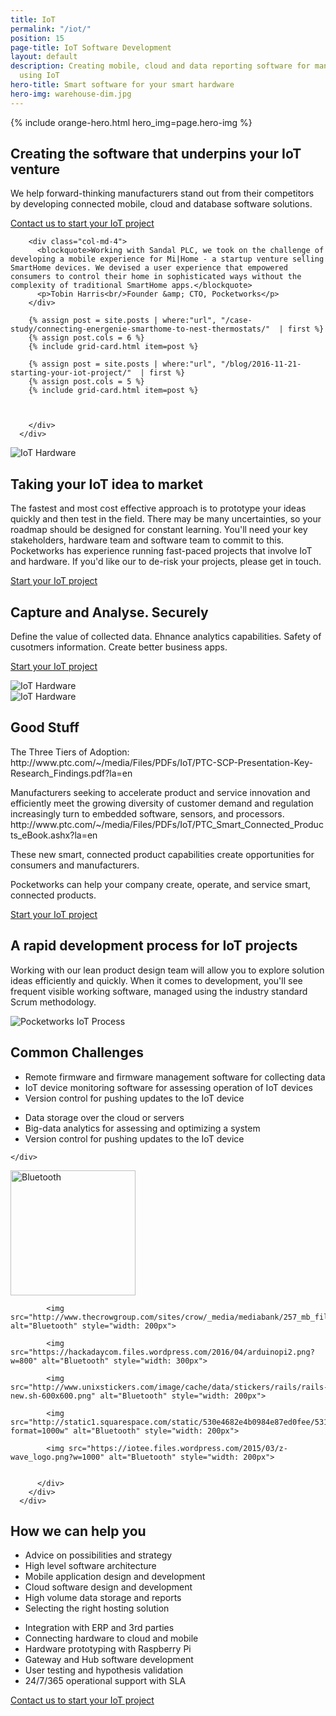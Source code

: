 ```yaml
---
title: IoT
permalink: "/iot/"
position: 15
page-title: IoT Software Development
layout: default
description: Creating mobile, cloud and data reporting software for manufacturers
  using IoT
hero-title: Smart software for your smart hardware
hero-img: warehouse-dim.jpg
---
```


{% include orange-hero.html hero_img=page.hero-img %}

<section class="section bg-white" >
    <div class="container">
        <div class="row">          
          <div class="col-md-8 col-md-offset-2 align-center">
            <h2>Creating the software that underpins your IoT venture</h2>
            <p>
            We help forward-thinking manufacturers stand out from their competitors by developing connected mobile, cloud and database software solutions.
            </p>
            <a href="/contact/" class="btn btn-border btn-large">Contact us to start your IoT project</a>
          </div>
        </div>
      </div>
</section>  

<section class="section" >
    <div class="container">
        <div class="row">          


        <div class="col-md-4">
          <blockquote>Working with Sandal PLC, we took on the challenge of developing a mobile experience for Mi|Home - a startup venture selling SmartHome devices. We devised a user experience that empowered consumers to control their home in sophisticated ways without the complexity of traditional SmartHome apps.</blockquote>
          <p>Tobin Harris<br/>Founder &amp; CTO, Pocketworks</p>
        </div>

        {% assign post = site.posts | where:"url", "/case-study/connecting-energenie-smarthome-to-nest-thermostats/"  | first %}
        {% assign post.cols = 6 %}
        {% include grid-card.html item=post %}

        {% assign post = site.posts | where:"url", "/blog/2016-11-21-starting-your-iot-project/"  | first %}
        {% assign post.cols = 5 %}
        {% include grid-card.html item=post %}  



        </div>
      </div>
</section>   

<section class="section bg-white" >
    <div class="container">
        <div class="row">     
        <div class="col-md-6">
          <img src="https://images1-focus-opensocial.googleusercontent.com/gadgets/proxy?container=focus&resize_w=800&refresh=2592001&url=https://pocketworks-website.s3.amazonaws.com/energenie-socket-board.jpg" class="img-responsive" alt="IoT Hardware">
        </div>     
          <div class="col-md-6 ">
            <h2>Taking your IoT idea to market</h2>
            <p>            
            The fastest and most cost effective approach is to prototype your ideas quickly and then test in the field. There may be many uncertainties, so your roadmap should be designed for constant learning. You'll need your key stakeholders, hardware team and software team to commit to this. Pocketworks has experience running fast-paced projects that involve IoT and hardware. If you'd like our to de-risk your projects, please get in touch.            
            </p>
            <p>
            <a href="/contact/" class="btn btn-border btn-large">Start your IoT project</a>
            </p>
          </div>
        </div>
      </div>
</section>

<section class="section bg-white hidden">
    <div class="container">
        <div class="row">     
          <div class="col-md-6 ">
            <h2>Capture and Analyse. Securely</h2>
            <p>            
            Define the value of collected data. Ehnance analytics capabilities. Safety of cusotmers information. Create better business apps.
            </p>
            <p>
            <a href="/contact/" class="btn btn-border btn-large">Start your IoT project</a>
            </p>
          </div>
          <div class="col-md-6">
            <img src="https://images1-focus-opensocial.googleusercontent.com/gadgets/proxy?container=focus&resize_w=800&refresh=2592001&url=https://pocketworks-website.s3.amazonaws.com/energenie-socket-board.jpg" class="img-responsive" alt="IoT Hardware">
          </div>               
        </div>
      </div>
</section>

<section class="section bg-white hidden">
    <div class="container">
        <div class="row">    
          <div class="col-md-6">
            <img src="https://images1-focus-opensocial.googleusercontent.com/gadgets/proxy?container=focus&resize_w=800&refresh=2592001&url=https://pocketworks-website.s3.amazonaws.com/energenie-socket-board.jpg" class="img-responsive" alt="IoT Hardware">
          </div>   
          <div class="col-md-6 ">
            <h2>Good Stuff</h2>
            <p>            
            The Three Tiers of Adoption:
            http://www.ptc.com/~/media/Files/PDFs/IoT/PTC-SCP-Presentation-Key-Research_Findings.pdf?la=en
            </p>
            <p>
            Manufacturers seeking to accelerate product and service innovation
and efficiently meet the growing diversity of customer demand and regulation
increasingly turn to embedded software, sensors, and processors.
http://www.ptc.com/~/media/Files/PDFs/IoT/PTC_Smart_Connected_Products_eBook.ashx?la=en
            </p>
            <p>
            These new smart, connected product capabilities create opportunities for
consumers and manufacturers.
</p>
            <p>
            Pocketworks can help your company
        create, operate, and service smart, connected products.        
            </p>
            <p>
            <a href="/contact/" class="btn btn-border btn-large">Start your IoT project</a>
            </p>
          </div>                       
        </div>
      </div>
</section>

<section class="section bg-white">
    <div class="container">
      <div class="row">     
        <div class="col-md-8 col-md-offset-2 align-center">
          <h2>A rapid development process for IoT projects</h2>
          <p>Working with our lean product design team will allow you to explore solution ideas efficiently and quickly. When it comes to development, you'll see frequent visible working software, managed using the industry standard Scrum methodology. </p>
        </div>
      </div>
      <div class="row">     
        <div class="col-md-12">
          <img alt="Pocketworks IoT Process" src="https://images1-focus-opensocial.googleusercontent.com/gadgets/proxy?container=focus&resize_w=1200&refresh=2592001&url=https://pocketworks-website.s3.amazonaws.com/process.jpg" class="img-responsive">
        </div>          
      </div>
    </div>
</section>

<section class="section bg-white">
    <div class="container">
    <div class="row">     
      <div class="col-md-12 align-center">
        <h2>Common Challenges</h2>
      </div>
    </div>
        <div class="row">     
          <div class="col-md-6">
            <ul>
              <li>Remote firmware and firmware management software for collecting data</li>
              <li>IoT device monitoring software for assessing operation of IoT devices</li>
              <li>Version control for pushing updates to the IoT device</li>              
            </ul>
          </div>
          <div class="col-md-6">
            <ul>
              <li>Data storage over the cloud or servers</li>
              <li>Big-data analytics for assessing and optimizing a system</li>
              <li>Version control for pushing updates to the IoT device</li>              
            </ul>
          </div>          
        </div>

    </div>
</section>



<section class="section" >
    <div class="container">
        <div class="row">     
          <div class="col-md-12 align-center">
            <img src="http://freevectorlogo.net/wp-content/uploads/2011/08/bluetooth-logo-vector-400x400.png" alt="Bluetooth" style="width: 200px">

            <img src="http://www.thecrowgroup.com/sites/crow/_media/mediabank/257_mb_file_ca344.png" alt="Bluetooth" style="width: 200px">

            <img src="https://hackadaycom.files.wordpress.com/2016/04/arduinopi2.png?w=800" alt="Bluetooth" style="width: 300px">

            <img src="http://www.unixstickers.com/image/cache/data/stickers/rails/rails-new.sh-600x600.png" alt="Bluetooth" style="width: 200px">

            <img src="http://static1.squarespace.com/static/530e4682e4b0984e87ed0fee/53108d27e4b02695bd9aa345/5509b9d2e4b085c947d9d194/1427285010555/?format=1000w" alt="Bluetooth" style="width: 200px">

            <img src="https://iotee.files.wordpress.com/2015/03/z-wave_logo.png?w=1000" alt="Bluetooth" style="width: 200px">


          </div>
        </div>
      </div>
</section>

<section class="section bg-white">
    <div class="container">
    <div class="row">     
      <div class="col-md-12 align-center">
        <h2>How we can help you</h2>
      </div>
    </div>
        <div class="row">     
          <div class="col-md-6">
            <ul>
              <li>Advice on possibilities and strategy</li>
              <li>High level software architecture</li>
              <li>Mobile application design and development</li>
              <li>Cloud software design and development</li>
              <li>High volume data storage and reports</li>
              <li>Selecting the right hosting solution</li>
            </ul>
          </div>
          <div class="col-md-6">
            <ul>
              <li>Integration with ERP and 3rd parties</li>
              <li>Connecting hardware to cloud and mobile</li>
              <li>Hardware prototyping with Raspberry Pi</li>
              <li>Gateway and Hub software development</li>
              <li>User testing and hypothesis validation</li>
              <li>24/7/365 operational support with SLA</li>
            </ul>
          </div>          
        </div>
        <div class="row">
        <div class="col-md-12 align-center pad-top40">
        <a href="/contact/" class="btn btn-border btn-large">Contact us to start your IoT project</a>
        </div>
        </div>
    </div>
</section>
